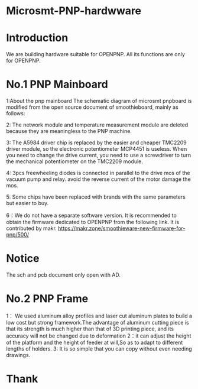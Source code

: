 # Microsmt-PNP-hardwware
# Introduction
  We are building hardware suitable for OPENPNP. All its functions are only for OPENPNP.
# No.1  PNP Mainboard
 1:About the pnp  mainboard The schematic diagram of microsmt pnpboard is modified from the open source document of smoothieboard, mainly as follows:

 2: The network module and temperature measurement module are deleted because they are meaningless to the PNP machine.

 3: The A5984 driver chip is replaced by the easier and cheaper TMC2209 driver module, so the electronic potentiometer MCP4451 is useless. When you need to change the drive current, you need to use a screwdriver to turn the mechanical potentiometer on the TMC2209 module.

4: 3pcs freewheeling diodes is connected in parallel to the drive mos of the vacuum pump and relay. avoid the reverse current of the motor damage the mos.

5: Some chips have been replaced with brands with the same parameters but easier to buy.

6：We do not have a separate software version. It is recommended to obtain the firmware dedicated to OPENPNP from the following link. It is contributed by makr.
                  https://makr.zone/smoothieware-new-firmware-for-pnp/500/
                  
#  Notice
  The  sch  and  pcb  document   only  open with  AD.
  
# No.2  PNP  Frame
 1： We used aluminum alloy profiles and laser cut aluminum plates to build a low cost but strong framework.The advantage of aluminum cutting piece is that its strength is much higher than that of 3D printing piece, and its accuracy will not be changed due to deformation
 2：it  can adjust the height of the platform and the height of feeder  at will,So as to adapt to different lengths of holders.
 3: It is so simple that you can copy without even needing drawings.

#  Thank  
 
